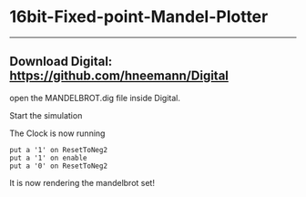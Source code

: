 # 16bit-Fixed-point-Mandel-Plotter
-----------------------------------
## Download Digital: https://github.com/hneemann/Digital

open the MANDELBROT.dig file inside Digital.

Start the simulation

The Clock is now running

```
put a '1' on ResetToNeg2
put a '1' on enable
put a '0' on ResetToNeg2
```
It is now rendering the mandelbrot set!

